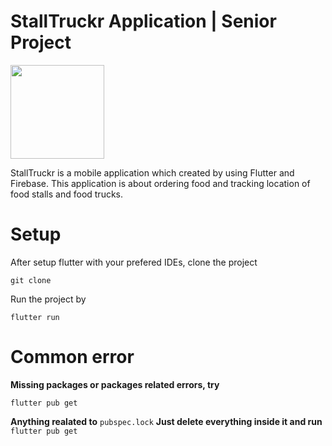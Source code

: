 # StallTruckr Application | Senior Project

<img src="https://sv1.picz.in.th/images/2021/12/27/nW9izt.png" width="150">

StallTruckr is a mobile application which created by using Flutter and Firebase. This application is about ordering food and tracking location of food stalls and food trucks.

# Setup

After setup flutter with your prefered IDEs, clone the project

`git clone`

Run the project by

`flutter run`

# Common error

**Missing packages or packages related errors, try**

`flutter pub get`

**Anything realated to**
`pubspec.lock`
**Just delete everything inside it and run**
`flutter pub get`
